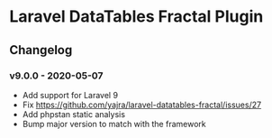 # Laravel DataTables Fractal Plugin

## Changelog

### v9.0.0 - 2020-05-07

- Add support for Laravel 9
- Fix https://github.com/yajra/laravel-datatables-fractal/issues/27
- Add phpstan static analysis
- Bump major version to match with the framework